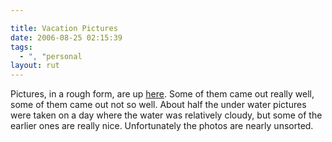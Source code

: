 ```yaml
---

title: Vacation Pictures
date: 2006-08-25 02:15:39
tags:
  - ", "personal
layout: rut
---
```


Pictures, in a rough form, are up <a href="http://www.schierer.org/~luke/photos/photos.html" title="Vacation 2006 Photos">here</a>.  Some of them came out really well, some of them came out not so well.  About half the under water pictures were taken on a day where the water was relatively cloudy, but some of the earlier ones are really nice.  Unfortunately the photos are nearly unsorted.

